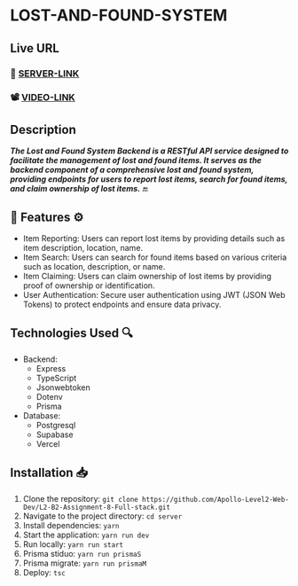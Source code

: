 # LOST-AND-FOUND-SYSTEM

## Live URL

### 🔗 [SERVER-LINK](https://l2b2a8.vercel.app)

### 📽 [VIDEO-LINK](https://drive.google.com/file/d/1TwZio7W9LFdBpVmO7yReOYDlFXlPhsbJ/view?usp=sharing)

## Description

**_The Lost and Found System Backend is a RESTful API service designed to facilitate the management of lost and found items. It serves as the backend component of a comprehensive lost and found system, providing endpoints for users to report lost items, search for found items, and claim ownership of lost items._** 🔚

## 🔧 Features ⚙️

- Item Reporting: Users can report lost items by providing details such as item description, location, name.
- Item Search: Users can search for found items based on various criteria such as location, description, or name.
- Item Claiming: Users can claim ownership of lost items by providing proof of ownership or identification.
- User Authentication: Secure user authentication using JWT (JSON Web Tokens) to protect endpoints and ensure data privacy.

## Technologies Used 🔍

- Backend:
  - Express
  - TypeScript
  - Jsonwebtoken
  - Dotenv
  - Prisma
- Database:
  - Postgresql
  - Supabase
  - Vercel

## Installation 📥

1.  Clone the repository: `git clone https://github.com/Apollo-Level2-Web-Dev/L2-B2-Assignment-8-Full-stack.git`
2.  Navigate to the project directory: `cd server`
3.  Install dependencies: `yarn`
4.  Start the application: `yarn run dev`
5.  Run locally: `yarn run start`
6.  Prisma stiduo: `yarn run prismaS`
7.  Prisma migrate: `yarn run prismaM`
8.  Deploy: `tsc`
